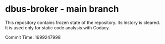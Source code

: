 # dbus-broker - main branch

This repository contains frozen state of the repository.
Its history is cleared. It is used only for static code
analysis with Codacy.

Commit Time: 1699247998